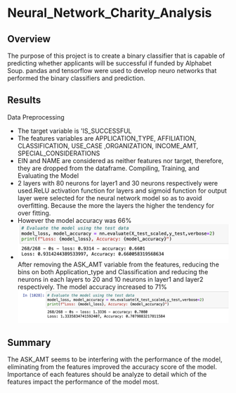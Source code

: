 # Neural_Network_Charity_Analysis
## Overview
The purpose of this project is to create a binary classifier that is capable of predicting whether applicants will be successful if funded by Alphabet Soup.
pandas and tensorflow were used to develop neuro networks that performed the binary classifiers and prediction.
## Results
Data Preprocessing
- The target variable is 'IS_SUCCESSFUL
- The features variables are APPLICATION_TYPE, AFFILIATION, CLASSIFICATION, USE_CASE ,ORGANIZATION, INCOME_AMT, SPECIAL_CONSIDERATIONS  
- EIN and NAME are considered as neither features nor target, therefore, they are dropped from the dataframe.
Compiling, Training, and Evaluating the Model
- 2 layers with 80 neurons for layer1 and 30 neurons respectively were used.ReLU activation function for layers and sigmoid function for output layer were selected for the neural network model so as to avoid overfitting. Because the more the layers the higher the tendency for over fitting.
- However the model accuracy was 66%
- ![neural_1.pn](neural_1.png)
After removing the ASK_AMT variable from the features,  reducing the bins on both Application_type and Classification and reducing the neurons in each layers to 20 and 10 neurons in layer1 and layer2 respectively. The model accuracy increased to 71%
![neural_2.png](neural_2.png)

## Summary
The ASK_AMT seems to be interfering with the performance of the model, eliminating from the features improved the accuracy score of the model.
Importance of each features should be analyze to detail which of the features impact the performance of the model most.
